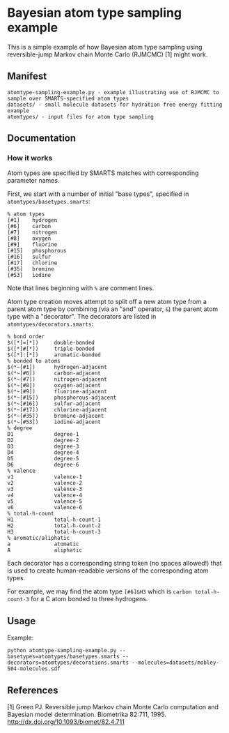 # Bayesian atom type sampling example

This is a simple example of how Bayesian atom type sampling using reversible-jump Markov chain Monte Carlo (RJMCMC) [1] might work.

## Manifest

```
atomtype-sampling-example.py - example illustrating use of RJMCMC to sample over SMARTS-specified atom types
datasets/ - small molecule datasets for hydration free energy fitting example
atomtypes/ - input files for atom type sampling
```

## Documentation

### How it works

Atom types are specified by SMARTS matches with corresponding parameter names.

First, we start with a number of initial "base types", specified in `atomtypes/basetypes.smarts`:
```
% atom types
[#1]    hydrogen
[#6]    carbon
[#7]    nitrogen
[#8]    oxygen
[#9]    fluorine
[#15]   phosphorous
[#16]   sulfur
[#17]   chlorine
[#35]   bromine
[#53]   iodine
```
Note that lines beginning with `%` are comment lines.

Atom type creation moves attempt to split off a new atom type from a parent atom type by combining (via an "and" operator, `&`) the parent atom type with a "decorator".
The decorators are listed in `atomtypes/decorators.smarts`:
```
% bond order
$([*]=[*])     double-bonded
$([*]#[*])     triple-bonded
$([*]:[*])     aromatic-bonded
% bonded to atoms
$(*~[#1])      hydrogen-adjacent
$(*~[#6])      carbon-adjacent
$(*~[#7])      nitrogen-adjacent
$(*~[#8])      oxygen-adjacent
$(*~[#9])      fluorine-adjacent
$(*~[#15])     phosphorous-adjacent
$(*~[#16])     sulfur-adjacent
$(*~[#17])     chlorine-adjacent
$(*~[#35])     bromine-adjacent
$(*~[#53])     iodine-adjacent
% degree
D1             degree-1
D2             degree-2
D3             degree-3
D4             degree-4
D5             degree-5
D6             degree-6
% valence
v1             valence-1
v2             valence-2
v3             valence-3
v4             valence-4
v5             valence-5
v6             valence-6
% total-h-count
H1             total-h-count-1
H2             total-h-count-2
H3             total-h-count-3
% aromatic/aliphatic
a              atomatic
A              aliphatic
```
Each decorator has a corresponding string token (no spaces allowed!) that is used to create human-readable versions of the corresponding atom types.

For example, we may find the atom type ```[#6]&H3``` which is `carbon total-h-count-3` for a C atom bonded to three hydrogens.

## Usage

Example:
```
python atomtype-sampling-example.py --basetypes=atomtypes/basetypes.smarts --decorators=atomtypes/decorations.smarts --molecules=datasets/mobley-504-molecules.sdf
```

## References

[1] Green PJ. Reversible jump Markov chain Monte Carlo computation and Bayesian model determination. Biometrika 82:711, 1995.
http://dx.doi.org/10.1093/biomet/82.4.711


